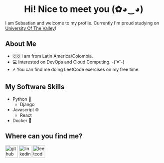 <h1 align="center"> Hi! Nice to meet you (✿◕‿◕)</h1>

I am Sebastian and welcome to my profile. Currently I'm proud studying on [University Of The Valley](https://www.univalle.edu.co/)!

## About Me
- 🇨🇴 I am from Latin America/Colombia.
- 💻 Interested on DevOps and Cloud Computing. -(˘▾˘-)
- ⚡ You can find me doing LeetCode exercises on my free time.

## My Software Skills
- Python 🐍
  - Django
- Javascript 🌐
  - React
- Docker 🐳

## Where can you find me?
[<img src='https://github.com/Seb0927/Seb0927/assets/83418390/bd547e65-7dc0-4c44-8539-9c1c6dd2bfca' alt='github' height='40'>](https://github.com/Seb0927) 
[<img src='https://github.com/Seb0927/Seb0927/assets/83418390/e8bfe64b-4409-4779-8c3d-ae350b55bbd2' alt='linkedin' height='40'>](https://www.linkedin.com/in/sebasti%C3%A1n-i-30b186213/) 
[<img src='https://github.com/Seb0927/Seb0927/assets/83418390/2b458027-1735-4837-8cc5-8e80cd13583f' alt='leetcode' height='40'>](https://leetcode.com/Seb0927/)
